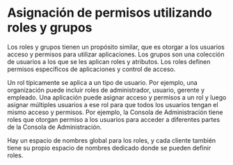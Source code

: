 # Asignación de permisos utilizando roles y grupos

Los roles y grupos tienen un propósito similar, que es otorgar a los usuarios acceso y permisos para utilizar aplicaciones. Los grupos son una colección de usuarios a los que se les aplican roles y atributos. Los roles definen permisos específicos de aplicaciones y control de acceso.

Un rol típicamente se aplica a un tipo de usuario. Por ejemplo, una organización puede incluir roles de administrador, usuario, gerente y empleado. Una aplicación puede asignar acceso y permisos a un rol y luego asignar múltiples usuarios a ese rol para que todos los usuarios tengan el mismo acceso y permisos. Por ejemplo, la Consola de Administración tiene roles que otorgan permiso a los usuarios para acceder a diferentes partes de la Consola de Administración.

Hay un espacio de nombres global para los roles, y cada cliente también tiene su propio espacio de nombres dedicado donde se pueden definir roles.


